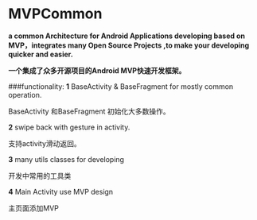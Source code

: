 # MVPCommon
**a common Architecture for Android Applications developing based on MVP，integrates many Open Source Projects ,to make your developing quicker and easier.**

**一个集成了众多开源项目的Android MVP快速开发框架。**

###functionality:
**1** BaseActivity & BaseFragment for mostly common operation.

BaseActivity 和BaseFragment 初始化大多数操作。

**2** swipe back with gesture in activity.

支持activity滑动返回。

**3** many utils classes for developing

开发中常用的工具类

**4** Main Activity use MVP design

主页面添加MVP
